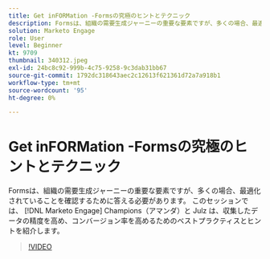 ```yaml
---
title: Get inFORMation -Formsの究極のヒントとテクニック
description: Formsは、組織の需要生成ジャーニーの重要な要素ですが、多くの場合、最適化されていることを確認するために答える必要があります。
solution: Marketo Engage
role: User
level: Beginner
kt: 9709
thumbnail: 340312.jpeg
exl-id: 24bc8c92-999b-4c75-9258-9c3dab31bb67
source-git-commit: 1792dc318643aec2c12613f621361d72a7a918b1
workflow-type: tm+mt
source-wordcount: '95'
ht-degree: 0%

---
```


# Get inFORMation -Formsの究極のヒントとテクニック

Formsは、組織の需要生成ジャーニーの重要な要素ですが、多くの場合、最適化されていることを確認するために答える必要があります。 このセッションでは、 [!DNL Marketo Engage] Champions（アマンダ）と Julz は、収集したデータの精度を高め、コンバージョン率を高めるためのベストプラクティスとヒントを紹介します。

>[!VIDEO](https://video.tv.adobe.com/v/340312/?quality=12&learn=on)
